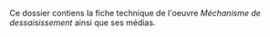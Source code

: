 Ce dossier contiens la fiche technique de l'oeuvre *Méchanisme de dessaisissement* ainsi que ses médias.
